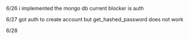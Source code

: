 6/26
i implemented the mongo db
current blocker is auth

6/27
got auth to create account but get_hashed_password does not work

6/28

